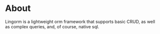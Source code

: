 # About

Lingorm is a lightweight orm framework that supports basic CRUD, as well as complex queries, and, of course, native sql.
